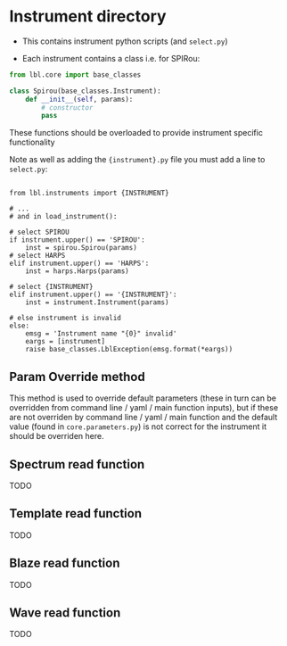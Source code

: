 # Instrument directory

- This contains instrument python scripts (and `select.py`)

- Each instrument contains a class i.e. for SPIRou:
```python
from lbl.core import base_classes

class Spirou(base_classes.Instrument):
    def __init__(self, params):
        # constructor
        pass

```

These functions should be overloaded to provide instrument specific functionality

Note as well as adding the `{instrument}.py` file you must add a line to 
`select.py`:


```

from lbl.instruments import {INSTRUMENT}

# ...
# and in load_instrument():

# select SPIROU
if instrument.upper() == 'SPIROU':
    inst = spirou.Spirou(params)
# select HARPS
elif instrument.upper() == 'HARPS':
    inst = harps.Harps(params)
    
# select {INSTRUMENT}
elif instrument.upper() == '{INSTRUMENT}':
    inst = instrument.Instrument(params)
    
# else instrument is invalid
else:
    emsg = 'Instrument name "{0}" invalid'
    eargs = [instrument]
    raise base_classes.LblException(emsg.format(*eargs))

```


## Param Override method

This method is used to override default parameters (these in turn can be overridden
from command line / yaml / main function inputs), but if these are not overriden
by command line / yaml / main function and the default value (found in 
`core.parameters.py`) is not correct for the instrument it should be overriden here.

## Spectrum read function

TODO

## Template read function

TODO

## Blaze read function

TODO

## Wave read function

TODO